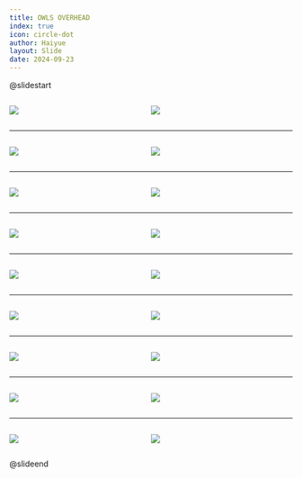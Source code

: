 ```yaml
---
title: OWLS OVERHEAD
index: true
icon: circle-dot
author: Haiyue
layout: Slide
date: 2024-09-23
---
```

 
@slidestart

<div style="display:flex">
<div style="flex:1">

![](https://raw.githubusercontent.com/yclord/reading/refs/heads/master/english/Level-L/OWLS%20OVERHEAD/001.webp)
</div>
<div style="flex:1">

![](https://raw.githubusercontent.com/yclord/reading/refs/heads/master/english/Level-L/OWLS%20OVERHEAD/002.webp)
</div>
</div>

---

<div style="display:flex">
<div style="flex:1">

![](https://raw.githubusercontent.com/yclord/reading/refs/heads/master/english/Level-L/OWLS%20OVERHEAD/003.webp)
</div>
<div style="flex:1">

![](https://raw.githubusercontent.com/yclord/reading/refs/heads/master/english/Level-L/OWLS%20OVERHEAD/004.webp)
</div>
</div>

---

<div style="display:flex">
<div style="flex:1">

![](https://raw.githubusercontent.com/yclord/reading/refs/heads/master/english/Level-L/OWLS%20OVERHEAD/005.webp)
</div>
<div style="flex:1">

![](https://raw.githubusercontent.com/yclord/reading/refs/heads/master/english/Level-L/OWLS%20OVERHEAD/006.webp)
</div>
</div>

---

<div style="display:flex">
<div style="flex:1">

![](https://raw.githubusercontent.com/yclord/reading/refs/heads/master/english/Level-L/OWLS%20OVERHEAD/007.webp)
</div>
<div style="flex:1">

![](https://raw.githubusercontent.com/yclord/reading/refs/heads/master/english/Level-L/OWLS%20OVERHEAD/008.webp)
</div>
</div>

---

<div style="display:flex">
<div style="flex:1">

![](https://raw.githubusercontent.com/yclord/reading/refs/heads/master/english/Level-L/OWLS%20OVERHEAD/009.webp)
</div>
<div style="flex:1">

![](https://raw.githubusercontent.com/yclord/reading/refs/heads/master/english/Level-L/OWLS%20OVERHEAD/010.webp)
</div>
</div>

---

<div style="display:flex">
<div style="flex:1">

![](https://raw.githubusercontent.com/yclord/reading/refs/heads/master/english/Level-L/OWLS%20OVERHEAD/011.webp)
</div>
<div style="flex:1">

![](https://raw.githubusercontent.com/yclord/reading/refs/heads/master/english/Level-L/OWLS%20OVERHEAD/012.webp)
</div>
</div>

---

<div style="display:flex">
<div style="flex:1">

![](https://raw.githubusercontent.com/yclord/reading/refs/heads/master/english/Level-L/OWLS%20OVERHEAD/013.webp)
</div>
<div style="flex:1">

![](https://raw.githubusercontent.com/yclord/reading/refs/heads/master/english/Level-L/OWLS%20OVERHEAD/014.webp)
</div>
</div>

---

<div style="display:flex">
<div style="flex:1">

![](https://raw.githubusercontent.com/yclord/reading/refs/heads/master/english/Level-L/OWLS%20OVERHEAD/015.webp)
</div>
<div style="flex:1">

![](https://raw.githubusercontent.com/yclord/reading/refs/heads/master/english/Level-L/OWLS%20OVERHEAD/016.webp)
</div>
</div>

---

<div style="display:flex">
<div style="flex:1">

![](https://raw.githubusercontent.com/yclord/reading/refs/heads/master/english/Level-L/OWLS%20OVERHEAD/017.webp)
</div>
<div style="flex:1">

![](https://raw.githubusercontent.com/yclord/reading/refs/heads/master/english/Level-L/OWLS%20OVERHEAD/018.webp)
</div>
</div>

@slideend